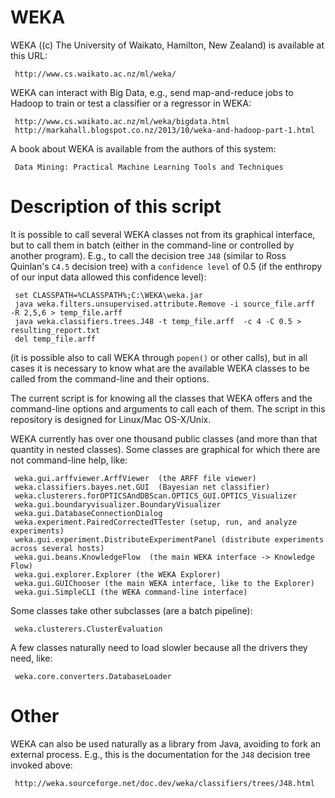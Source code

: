 # WEKA

WEKA ((c) The University of Waikato, Hamilton, New Zealand) is available at this URL:

     http://www.cs.waikato.ac.nz/ml/weka/

WEKA can interact with Big Data, e.g., send map-and-reduce jobs to Hadoop to train or test a classifier or a regressor in WEKA:

     http://www.cs.waikato.ac.nz/ml/weka/bigdata.html
     http://markahall.blogspot.co.nz/2013/10/weka-and-hadoop-part-1.html

A book about WEKA is available from the authors of this system:

     Data Mining: Practical Machine Learning Tools and Techniques

# Description of this script

It is possible to call several WEKA classes not from its graphical interface, but to call them in batch (either in the command-line or controlled by another program). E.g., to call the decision tree `J48` (similar to Ross Quinlan's `C4.5` decision tree) with a `confidence level` of 0.5 (if the enthropy of our input data allowed this confidence level):

     set CLASSPATH=%CLASSPATH%;C:\WEKA\weka.jar
     java weka.filters.unsupervised.attribute.Remove -i source_file.arff  -R 2,5,6 > temp_file.arff
     java weka.classifiers.trees.J48 -t temp_file.arff  -c 4 -C 0.5 > resulting_report.txt
     del temp_file.arff

(it is possible also to call WEKA through `popen()` or other calls), but in all cases it is necessary to know what are the available WEKA classes to be called from the command-line and their options.

The current script is for knowing all the classes that WEKA offers and the command-line options and arguments to call each of them. The script in this repository is designed for Linux/Mac OS-X/Unix.

WEKA currently has over one thousand public classes (and more than that quantity in nested classes). Some classes are graphical for which there are not command-line help, like:

     weka.gui.arffviewer.ArffViewer  (the ARFF file viewer)
     weka.classifiers.bayes.net.GUI  (Bayesian net classifier)
     weka.clusterers.forOPTICSAndDBScan.OPTICS_GUI.OPTICS_Visualizer
     weka.gui.boundaryvisualizer.BoundaryVisualizer
     weka.gui.DatabaseConnectionDialog
     weka.experiment.PairedCorrectedTTester (setup, run, and analyze experiments)
     weka.gui.experiment.DistributeExperimentPanel (distribute experiments across several hosts)
     weka.gui.beans.KnowledgeFlow  (the main WEKA interface -> Knowledge Flow)
     weka.gui.explorer.Explorer (the WEKA Explorer)
     weka.gui.GUIChooser (the main WEKA interface, like to the Explorer)
     weka.gui.SimpleCLI (the WEKA command-line interface)

Some classes take other subclasses (are a batch pipeline):

     weka.clusterers.ClusterEvaluation

A few classes naturally need to load slowler because all the drivers they need, like:

     weka.core.converters.DatabaseLoader

# Other

WEKA can also be used naturally as a library from Java, avoiding to fork an external process. E.g., this is the documentation for the `J48` decision tree invoked above:

     http://weka.sourceforge.net/doc.dev/weka/classifiers/trees/J48.html

